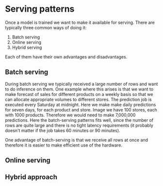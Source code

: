 # Serving patterns

Once a model is trained we want to make it available for serving. There are typically three common ways of doing it:


<ol>
  <li>Batch serving</li>
  <li>Online serving</li>
  <li>Hybrid serving</li>
</ol>

Each of them have their own advantages and disadvantages.

## Batch serving

During batch serving we typically received a large number of rows and want to do inference on them. One example where this arises is that we want to make forecast of sales for different products on a weekly basis so that we can allocate appropriate volumes to different stores. The prediction job is executed every Saturday at midnight. Here we make make daily predictions for seven days, for each product and store. Image we have 100 stores, each with 1000 products. Therefore we would need to make 7,000,000 predictions. Here the batch-serving patterns fits well, since the number of rows are quite large and there is no tight latency requirements (it probably doesn't matter if the job takes 60 minutes or 90 minutes).

One advantage of batch-serving is that we receive all rows at once and therefore it is easier to make efficient use of the hardware.

## Online serving

## Hybrid approach
